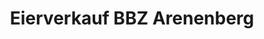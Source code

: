 ---
title: "Eierverkauf BBZ Arenenberg"
url: /salenstein/eierverkauf-bbz-arenenberg/
shop: Hofladen
---
